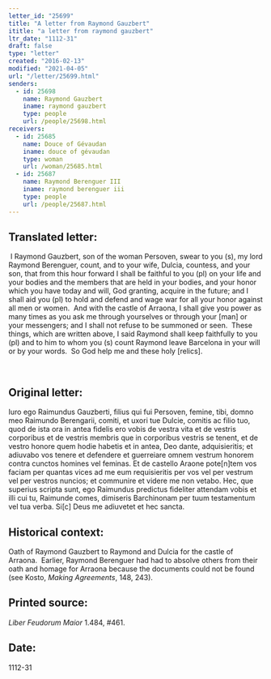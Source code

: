 ```yaml
---
letter_id: "25699"
title: "A letter from Raymond Gauzbert"
ititle: "a letter from raymond gauzbert"
ltr_date: "1112-31"
draft: false
type: "letter"
created: "2016-02-13"
modified: "2021-04-05"
url: "/letter/25699.html"
senders:
  - id: 25698
    name: Raymond Gauzbert
    iname: raymond gauzbert
    type: people
    url: /people/25698.html
receivers:
  - id: 25685
    name: Douce of Gévaudan
    iname: douce of gévaudan
    type: woman
    url: /woman/25685.html
  - id: 25687
    name: Raymond Berenguer III
    iname: raymond berenguer iii
    type: people
    url: /people/25687.html
---
```

<h2> Translated letter:</h2><p>&nbsp;I Raymond Gauzbert, son of the woman Persoven, swear to you (s), my lord Raymond Berenguer, count, and to your wife, Dulcia, countess, and your son, that from this hour forward I shall be faithful to you (pl) on your life and your bodies and the members that are held in your bodies, and your honor which you have today and will, God granting, acquire in the future; and I shall aid you (pl) to hold and defend and wage war for all your honor against all men or women.&nbsp; And with the castle of Arraona, I shall give you power as many times as you ask me through yourselves or through your [man] or your messengers; and I shall not refuse to be summoned or seen.&nbsp; These things, which are written above, I said Raymond shall keep faithfully to you (pl) and to him to whom you (s) count Raymond leave Barcelona in your will or by your words.&nbsp; So God help me and these holy [relics].</p><p>&nbsp;</p><h2 class="mt-4"> Original letter:</h2><p>Iuro ego Raimundus Gauzberti, filius qui fui Persoven, femine, tibi, domno meo Raimundo Berengarii, comiti, et uxori tue Dulcie, comitis ac filio tuo, quod de ista ora in antea fidelis ero vobis de vestra vita et de vestris corporibus et de vestris membris que in corporibus vestris se tenent, et de vestro honore quem hodie habetis et in antea, Deo dante, adquisieritis; et adiuvabo vos tenere et defendere et guerreiare omnem vestrum honorem contra cunctos homines vel feminas. Et de castello Araone pote[n]tem vos faciam per quantas vices ad me eum requisieritis per vos vel per vestrum vel per vestros nuncios; et communire et videre me non vetabo. Hec, que superius scripta sunt, ego Raimundus predictus fideliter attendam vobis et illi cui tu, Raimunde comes, dimiseris Barchinonam per tuum testamentum vel tua verba. Si[c] Deus me adiuvetet et hec sancta.</p><h2 class="mt-4"> Historical context:</h2><p>Oath of Raymond Gauzbert to Raymond and Dulcia for the castle of Arraona.&nbsp; Earlier, Raymond Berenguer had had to absolve others from their oath and homage for Arraona because the documents could not be found (see Kosto, <i>Making Agreements</i>, 148, 243).&nbsp;&nbsp;</p><h2 class="mt-4"> Printed source:</h2><p><em>Liber Feudorum Maior</em>&nbsp;1.484, #461.</p><h2 class="mt-4"> Date:</h2>1112-31